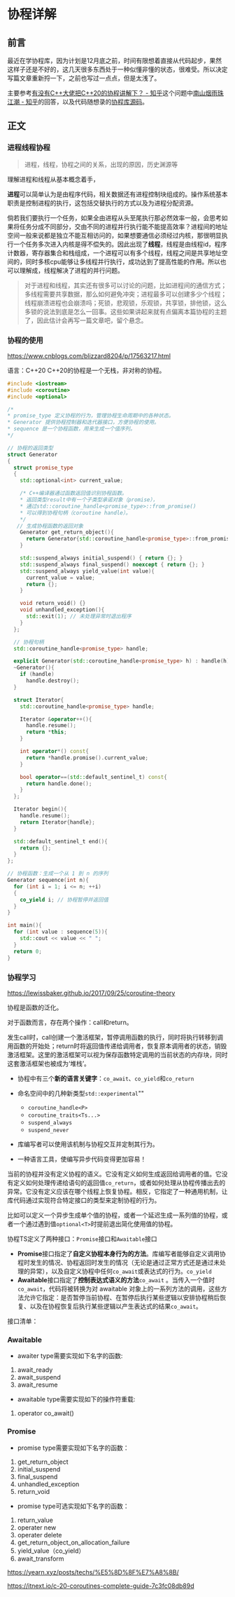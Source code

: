 # 协程详解



## 前言

最近在学协程库，因为计划是12月底之前，时间有限想着直接从代码起步，果然这样子还是不好的，这几天很多东西处于一种似懂非懂的状态，很难受。所以决定写篇文章重新捋一下，之前也写过一点点，但是太浅了。

主要参考[有没有C++大佬把C++20的协程讲解下？ - 知乎](https://www.zhihu.com/question/625089836/answer/3243736805)这个问题中[南山烟雨珠江潮 - 知乎](https://www.zhihu.com/people/frmf)的回答，以及代码随想录的[协程库源码](https://github.com/youngyangyang04/coroutine-lib/tree/main)。



## 正文

### 进程线程协程

> 进程，线程，协程之间的关系，出现的原因，历史渊源等

理解进程和线程从基本概念着手，

**进程**可以简单认为是由程序代码，相关数据还有进程控制块组成的。操作系统基本职责是控制进程的执行，这包括交替执行的方式以及为进程分配资源。

倘若我们要执行一个任务，如果全由进程从头至尾执行那必然效率一般，会思考如果将任务分成不同部分，交由不同的进程并行执行能不能提高效率？进程间的地址空间一般来说都是独立不能互相访问的，如果想要通信必须经过内核，那很明显执行一个任务多次进入内核是得不偿失的。因此出现了**线程**，线程是由线程id，程序计数器，寄存器集合和栈组成，一个进程可以有多个线程，线程之间是共享地址空间的，同时多核cpu能够让多线程并行执行，成功达到了提高性能的作用。所以也可以理解成，线程解决了进程的并行问题。



> 对于进程和线程，其实还有很多可以讨论的问题，比如进程间的通信方式；多线程需要共享数据，那么如何避免冲突；进程最多可以创建多少个线程；线程崩溃进程也会崩溃吗；死锁，悲观锁，乐观锁，共享锁，排他锁，这么多锁的说法到底是怎么一回事。这些如果讲起来就有点偏离本篇协程的主题了，因此估计会再写一篇文章吧，留个悬念。



### 协程的使用

https://www.cnblogs.com/blizzard8204/p/17563217.html

语言：C++20 C++20的协程是一个无栈，非对称的协程。

```cpp
#include <iostream>
#include <coroutine>
#include <optional>

/*
* promise_type 定义协程的行为，管理协程生命周期中的各种状态。
* Generator 提供协程控制器和迭代器接口，方便协程的使用。
* sequence 是一个协程函数，用来生成一个值序列。
*/

// 协程的返回类型
struct Generator
{
  struct promise_type
  {
    std::optional<int> current_value;

    /* C++编译器通过函数返回值识别协程函数。
    * 返回类型result中有一个子类型承诺对象（promise），
    * 通过std::coroutine_handle<promise_type>::from_promise()
    * 可以得到协程句柄（coroutine handle）。
    */
   // 生成协程函数的返回对象
    Generator get_return_object(){
      return Generator{std::coroutine_handle<promise_type>::from_promise(*this)};
    }

    std::suspend_always initial_suspend() { return {}; }
    std::suspend_always final_suspend() noexcept { return {}; }
    std::suspend_always yield_value(int value){
      current_value = value;
      return {};
    }

    void return_void() {}
    void unhandled_exception(){
      std::exit(1); // 未处理异常时退出程序
    }
  };

  // 协程句柄
  std::coroutine_handle<promise_type> handle;

  explicit Generator(std::coroutine_handle<promise_type> h) : handle(h) {}
  ~Generator(){
    if (handle)
      handle.destroy();
  }

  struct Iterator{
    std::coroutine_handle<promise_type> handle;

    Iterator &operator++(){
      handle.resume();
      return *this;
    }

    int operator*() const{
      return *handle.promise().current_value;
    }

    bool operator==(std::default_sentinel_t) const{
      return handle.done();
    }
  };

  Iterator begin(){
    handle.resume();
    return Iterator{handle};
  }

  std::default_sentinel_t end(){
    return {};
  }
};

// 协程函数：生成一个从 1 到 n 的序列
Generator sequence(int n){
  for (int i = 1; i <= n; ++i)
  {
    co_yield i; // 协程暂停并返回值
  }
}

int main(){
  for (int value : sequence(5)){
    std::cout << value << " ";
  }
  return 0;
}
```



### 协程学习

https://lewissbaker.github.io/2017/09/25/coroutine-theory

协程是函数的泛化。

对于函数而言，存在两个操作：call和return。

发生call时，call创建一个激活框架，暂停调用函数的执行，同时将执行转移到调用函数的开始处；return时将返回值传递给调用者，恢复原本调用者的状态，销毁激活框架。这里的激活框架可以视为保存函数特定调用的当前状态的内存块，同时这套激活框架也被成为‘堆栈’。

- 协程中有三个**新的语言关键字**：`co_await`、`co_yield`和`co_return`

- 命名空间中的几种新类型`std::experimental`""
  - `coroutine_handle<P>`
  - `coroutine_traits<Ts...>`
  - `suspend_always`
  - `suspend_never`
- 库编写者可以使用该机制与协程交互并定制其行为。
- 一种语言工具，使编写异步代码变得更加容易！

当前的协程并没有定义协程的语义。它没有定义如何生成返回给调用者的值。它没有定义如何处理传递给语句的返回值`co_return`，或者如何处理从协程传播出去的异常。它没有定义应该在哪个线程上恢复协程。相反，它指定了一种通用机制，让库代码通过实现符合特定接口的类型来定制协程的行为。

比如可以定义一个异步生成单个值的协程，或者一个延迟生成一系列值的协程，或者一个通过遇到值`optional<T>`时提前退出简化使用值的协程。



协程TS定义了两种接口：`Promise`接口和`Awaitable`接口

- **Promise**接口指定了**自定义协程本身行为的方法**。库编写者能够自定义调用协程时发生的情况、协程返回时发生的情况（无论是通过正常方式还是通过未处理的异常），以及自定义协程中任何`co_await`或表达式的行为。`co_yield`
- **Awaitable**接口指定了**控制表达式语义的方法**`co_await` 。当传入一个值时`co_await`，代码将被转换为对 awaitable 对象上的一系列方法的调用，这些方法允许它指定：是否暂停当前协程、在暂停后执行某些逻辑以安排协程稍后恢复、以及在协程恢复后执行某些逻辑以产生表达式的结果`co_await`。



接口清单：

### Awaitable

- awaiter type需要实现如下名字的函数:

1. await_ready
2. await_suspend
3. await_resume

- awaitable type需要实现如下的操作符重载:

1. operator co_await()



### Promise

- promise type需要实现如下名字的函数：

1. get_return_object
2. initial_suspend
3. final_suspend
4. unhandled_exception
5. return_void

- promise type可选实现如下名字的函数：

1. return_value
2. operater new
3. operater delete
4. get_return_object_on_allocation_failure
5. yield_value（co_yield）
6. await_transform



https://yearn.xyz/posts/techs/%E5%8D%8F%E7%A8%8B/

https://itnext.io/c-20-coroutines-complete-guide-7c3fc08db89d
